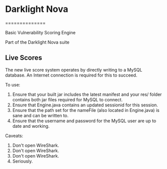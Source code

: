 # Darklight Nova #
==============

Basic Vulnerability Scoring Engine

Part of the Darklight Nova suite

## Live Scores

The new live score system operates by directly writing to a MySQL database. An Internet connection is required for this to succeed.

To use:

1. Ensure that your built jar includes the latest manifest and your res/ folder contains both jar files required for MySQL to connect.
2. Ensure that Engine.java contains an updated sessionid for this session.
3. Ensure that the path set for the nameFile (also located in Engine.java) is sane and can be written to.
4. Ensure that the username and password for the MySQL user are up to date and working.

Caveats:

1. Don't open WireShark.
2. Don't open WireShark.
3. Don't open WireShark.
4. Seriously.